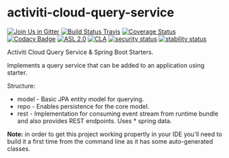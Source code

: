 # activiti-cloud-query-service

[![Join Us in Gitter](https://badges.gitter.im/Activiti/Activiti7.svg)](https://gitter.im/Activiti/Activiti7?utm_source=badge&utm_medium=badge&utm_campaign=pr-badge&utm_content=badge)
[![Build Status Travis](https://travis-ci.com/Activiti/activiti-cloud-query-service.svg?branch=master)](https://travis-ci.com/Activiti/activiti-cloud-query-service)
[![Coverage Status](http://img.shields.io/codecov/c/github/Activiti/activiti-cloud-query-service/master.svg?maxAge=86400)](https://codecov.io/gh/Activiti/activiti-cloud-query-service)
[![Codacy Badge](https://api.codacy.com/project/badge/Grade/5ee4e6ceacda459a9bffb12e5fb4574d)](https://www.codacy.com/app/Activiti/activiti-cloud-query-service?utm_source=github.com&amp;utm_medium=referral&amp;utm_content=Activiti/activiti-cloud-query-service&amp;utm_campaign=Badge_Grade)
[![ASL 2.0](https://img.shields.io/hexpm/l/plug.svg)](https://github.com/Activiti/activiti-cloud-query-service/blob/master/LICENSE.txt)
[![CLA](https://cla-assistant.io/readme/badge/Activiti/activiti-cloud-query-service)](https://cla-assistant.io/Activiti/activiti-cloud-query-service)
[![security status](https://www.meterian.com/badge/gh/Activiti/activiti-cloud-query-service/security)](https://www.meterian.com/report/gh/Activiti/activiti-cloud-query-service)
[![stability status](https://www.meterian.com/badge/gh/Activiti/activiti-cloud-query-service/stability)](https://www.meterian.com/report/gh/Activiti/activiti-cloud-query-service)

Activiti Cloud Query Service &amp; Spring Boot Starters.

Implements a query service that can be added to an application using starter.

Structure:
* model - Basic JPA entity model for querying.
* repo - Enables persistence for the core model.
* rest - Implementation for consuming event stream from runtime bundle and also provides REST endpoints. Uses * spring data.

**Note:** in order to get this project working propertly in your IDE you'll need to build it a first time from the command line as it has some auto-generated classes.

